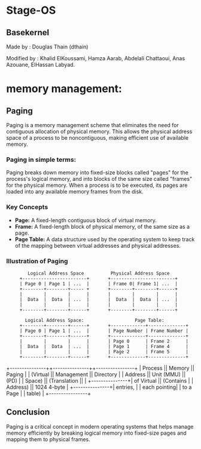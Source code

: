 # Stage-OS

## Basekernel
Made by : Douglas Thain (dthain)

Modified by : Khalid ElKoussami, Hamza Aarab, Abdelali Chattaoui, Anas Azouane, ElHassan Labyad.


# memory management:
## Paging
Paging is a memory management scheme that eliminates the need for contiguous allocation of physical memory. This allows the physical address space of a process to be noncontiguous, making efficient use of available memory.
### Paging in simple terms:
Paging breaks down memory into fixed-size blocks called "pages" for the process's logical memory, and into blocks of the same size called "frames" for the physical memory. When a process is to be executed, its pages are loaded into any available memory frames from the disk.
### Key Concepts
- **Page:** A fixed-length contiguous block of virtual memory.
- **Frame:** A fixed-length block of physical memory, of the same size as a page.
- **Page Table:** A data structure used by the operating system to keep track of the mapping between virtual addresses and physical addresses.
### Illustration of Paging
            Logical Address Space          Physical Address Space
         +------------------------+       +------------------------+
         | Page 0 | Page 1 | ...  |       | Frame 0| Frame 1| ...  |
         +--------+--------+----- +       +--------+--------+------+
         |        |        |      |       |        |        |      |
         |  Data  |  Data  | ...  |       |  Data  |  Data  | ...  |
         |        |        |      |       |        |        |      |
         +--------+--------+------+       +--------+--------+------+

           Logical Address Space:                   Page Table:
         +--------+--------+------+       +-------------+--------------+
         | Page 0 | Page 1 | ...  |       | Page Number | Frame Number |
         +--------+--------+------+       +-------------+--------------+
         |        |        |      |       | Page 0      | Frame 2      |
         |  Data  |  Data  | ...  |       | Page 1      | Frame 4      |
         |        |        |      |       | Page 2      | Frame 5      |
         +--------+--------+------+       +-------------+--------------+
+---------------++---------------++----------------+
|   Process     ||  Memory       ||  Paging        |
|   (Virtual    ||  Management   ||  Directory     |
|    Address    ||  Unit (MMU)   ||  (PD)          |
|    Space)     ||  (Translation ||                |
+---------------+|   of Virtual  ||  (Contains     |
                 |   Address)    ||   1024 4-byte  |
                 +---------------+|   entries,     |
                                  |   each pointing|
                                  |   to a Page    |
                                  |   table)       |
                                  +----------------+


## Conclusion
Paging is a critical concept in modern operating systems that helps manage memory efficiently by breaking logical memory into fixed-size pages and mapping them to physical frames.
